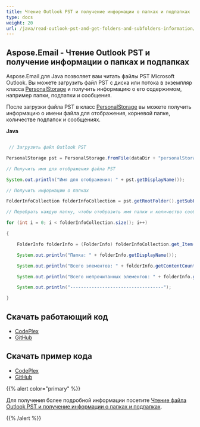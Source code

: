 ```yaml
---
title: Чтение Outlook PST и получение информации о папках и подпапках
type: docs
weight: 20
url: /java/read-outlook-pst-and-get-folders-and-subfolders-information/
---
```


## **Aspose.Email - Чтение Outlook PST и получение информации о папках и подпапках**
Aspose.Email для Java позволяет вам читать файлы PST Microsoft Outlook. Вы можете загрузить файл PST с диска или потока в экземпляр класса [PersonalStorage](https://apireference.aspose.com/email/java/com.aspose.email.class-use/PersonalStorage) и получить информацию о его содержимом, например папки, подпапки и сообщения.

После загрузки файла PST в класс [PersonalStorage](https://apireference.aspose.com/email/java/com.aspose.email.class-use/PersonalStorage) вы можете получить информацию о имени файла для отображения, корневой папке, количестве подпапок и сообщениях.

**Java**

```java

 // Загрузить файл Outlook PST

PersonalStorage pst = PersonalStorage.fromFile(dataDir + "personalStorage.pst");

// Получить имя для отображения файла PST

System.out.println("Имя для отображения: " + pst.getDisplayName());

// Получить информацию о папках

FolderInfoCollection folderInfoCollection = pst.getRootFolder().getSubFolders();

// Перебрать каждую папку, чтобы отобразить имя папки и количество сообщений

for (int i = 0; i < folderInfoCollection.size(); i++)

{

    FolderInfo folderInfo = (FolderInfo) folderInfoCollection.get_Item(i);

    System.out.println("Папка: " + folderInfo.getDisplayName());

    System.out.println("Всего элементов: " + folderInfo.getContentCount());

    System.out.println("Всего непрочитанных элементов: " + folderInfo.getContentUnreadCount());

    System.out.println("-----------------------------------");

}

```
## **Скачать работающий код**
- [CodePlex](https://asposeemailjavaapachepoi.codeplex.com/releases/view/618811)
- [GitHub](https://github.com/aspose-email/Aspose.Email-for-Java/releases/tag/Aspose.Email_Java_for_Apache_POI-v1.0.0)
## **Скачать пример кода**
- [CodePlex](https://asposeemailjavaapachepoi.codeplex.com/SourceControl/latest#src/main/java/com/aspose/email/examples/asposefeatures/outlookstorage/readpstfoldernsubfolders/AsposeReadFoldersSubFoldersOfPST.java)
- [GitHub](https://github.com/aspose-email/Aspose.Email-for-Java/tree/master/Plugins/Aspose_Email_for_Apache_POI/src/main/java/com/aspose/email/examples/asposefeatures/outlookstorage/readpstfoldernsubfolders/AsposeReadFoldersSubFoldersOfPST.java)

{{% alert color="primary" %}} 

Для получения более подробной информации посетите [Чтение файла Outlook PST и получение информации о папках и подпапках](/email/java/read-outlook-pst-file-and-get-folders-and-subfolders-information/).

{{% /alert %}}